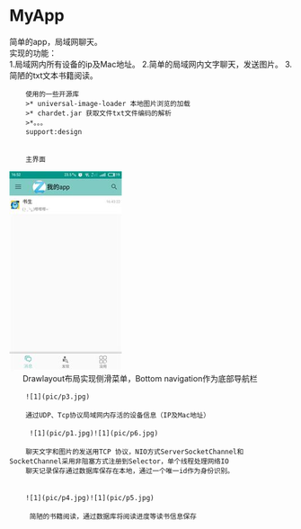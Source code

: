 # MyApp
简单的app，局域网聊天。
<br>
实现的功能：<br>
        1.局域网内所有设备的ip及Mac地址。
        2.简单的局域网内文字聊天，发送图片。
        3.简陋的txt文本书籍阅读。

        使用的一些开源库
        >* universal-image-loader 本地图片浏览的加载
        >* chardet.jar 获取文件txt文件编码的解析
        >*。。。
        support:design


        主界面
![1](pic/p2.jpg)<br>
        Drawlayout布局实现侧滑菜单，Bottom navigation作为底部导航栏
        
        ![1](pic/p3.jpg)
        
        通过UDP、Tcp协议局域网内存活的设备信息（IP及Mac地址）
        
         ![1](pic/p1.jpg)![1](pic/p6.jpg)
         
        聊天文字和图片的发送用TCP 协议，NIO方式ServerSocketChannel和SocketChannel采用非阻塞方式注册到Selector，单个线程处理网络IO
        聊天记录保存通过数据库保存在本地，通过一个唯一id作为身份识别。
        
        
        ![1](pic/p4.jpg)![1](pic/p5.jpg)
        
         简陋的书籍阅读，通过数据库将阅读进度等读书信息保存



